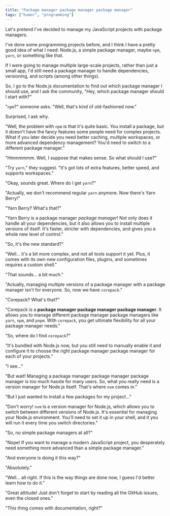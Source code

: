 ```yaml
---
title: "Package manager package manager package manager"
tags: ["humor", "programming"]
---
```


Let's pretend I've decided to manage my JavaScript projects with package managers.

I've done some programming projects before, and I think I have a pretty good idea of what I need: Node.js, a simple package manager, maybe `npm`, `yarn`, or something like that.

If I were going to manage multiple large-scale projects, rather than just a small app, I'd still need a package manager to handle dependencies, versioning, and scripts (among other things).

So, I go to the Node.js documentation to find out which package manager I should use, and I ask the community, "Hey, which package manager should I start with?"

"`npm`?" someone asks. "Well, that's kind of old-fashioned now."

Surprised, I ask why.

"Well, the problem with `npm` is that it's quite basic. You install a package, but it doesn't have the fancy features some people need for complex projects. What if you later decide you need better caching, multiple workspaces, or more advanced dependency management? You'd need to switch to a different package manager."

"Hmmmmmm. Well, I suppose that makes sense. So what should I use?"

"Try `yarn`," they suggest. "It's got lots of extra features, better speed, and supports workspaces."

"Okay, sounds great. Where do I get `yarn`?"

"Actually, we don't recommend regular `yarn` anymore. Now there's Yarn Berry!"

"Yarn Berry? What's that?"

"Yarn Berry is a package manager *package manager*! Not only does it handle all your dependencies, but it also allows you to install multiple versions of itself. It's faster, stricter with dependencies, and gives you a whole new level of control."

"So, it's the new standard?"

"Well… it's a bit more complex, and not all tools support it yet. Plus, it comes with its own new configuration files, plugins, and sometimes requires a custom shell."

"That sounds… a bit much."

"Actually, managing multiple versions of a package manager with a package manager isn't for everyone. So, now we have `corepack`."

"Corepack? What's that?"

"Corepack is a **package manager package manager package manager**. It allows you to manage different package manager package managers like `yarn`, `npm`, and `pnpm`. With `corepack`, you get ultimate flexibility for all your package manager needs."

"So, where do I find `corepack`?"

"It's bundled with Node.js now, but you still need to manually enable it and configure it to choose the right package manager package manager for each of your projects."

"I see…"

"But wait! Managing a package manager package manager package manager is too much hassle for many users. So, what you really need is a version manager for Node.js itself. That's where `nvm` comes in."

"But I just wanted to install a few packages for my project…"

"Don't worry! `nvm` is a version manager for Node.js, which allows you to switch between different versions of Node.js. It's essential for managing your Node.js environment. You'll need to set it up in your shell, and it you will run it every time you switch directories."

"So, no simple package managers at all?"

"Nope! If you want to manage a modern JavaScript project, you desperately need something more advanced than a simple package manager."

"And everyone is doing it this way?"

"Absolutely."

"Well… all right. If this is the way things are done now, I guess I'd better learn how to do it."

"Great attitude! Just don't forget to start by reading all the GitHub issues, even the closed ones."

"This thing comes with documentation, right?"